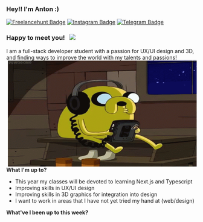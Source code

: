 ### Hey!! I'm Anton :) 

[![Freelancehunt Badge](https://img.shields.io/badge/-Freelancehunt-0e76a8?style=flat-square&logo=)](https://freelancehunt.com/freelancer/solodovnykov.html )
[![Instagram Badge](https://img.shields.io/badge/-Instagram-e4405f?style=flat-square&logo=Instagram&logoColor=white)](https://www.instagram.com/daunpictures/)
[![Telegram Badge](https://img.shields.io/badge/-Telegram-9cf?style=flat-square&logo=Telegram&logoColor=white)](https://t.me/solodovnykov)


### Happy to meet you! &nbsp; ![](https://visitor-badge.glitch.me/badge?page_id=Solodovnykov.Solodovnykov)

I am a full-stack developer student with a passion for UX/UI design and 3D, and finding ways to improve the world with my talents and passions! 
<img align="right" alt="GIF" src="https://github.com/solodovnykov/solodovnykov/blob/master/jake.gif" width="500" height="281" />

**What I'm up to?**

- This year my classes will be devoted to learning Next.js and Typescript
- Improving skills in UX/UI design
- Improving skills in 3D graphics for integration into design
- I want to work in areas that I have not yet tried my hand at (web/design)

**What've I been up to this week?** 

<!--START_SECTION:waka-->
<!--END_SECTION:waka-->

